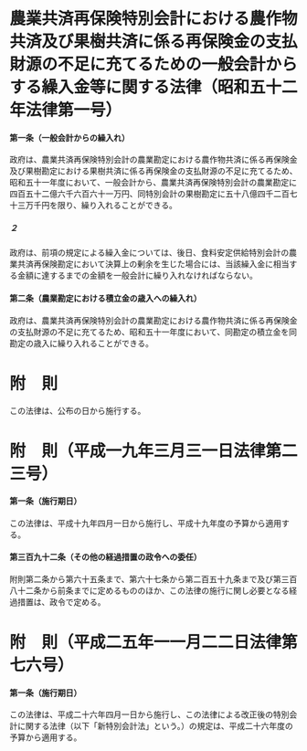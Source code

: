 # 農業共済再保険特別会計における農作物共済及び果樹共済に係る再保険金の支払財源の不足に充てるための一般会計からする繰入金等に関する法律（昭和五十二年法律第一号）
#### 第一条（一般会計からの繰入れ）
政府は、農業共済再保険特別会計の農業勘定における農作物共済に係る再保険金及び果樹勘定における果樹共済に係る再保険金の支払財源の不足に充てるため、昭和五十一年度において、一般会計から、農業共済再保険特別会計の農業勘定に四百五十二億六千六百六十一万円、同特別会計の果樹勘定に五十八億四千二百七十三万千円を限り、繰り入れることができる。
##### ２
政府は、前項の規定による繰入金については、後日、食料安定供給特別会計の農業共済再保険勘定において決算上の剰余を生じた場合には、当該繰入金に相当する金額に達するまでの金額を一般会計に繰り入れなければならない。
#### 第二条（農業勘定における積立金の歳入への繰入れ）
政府は、農業共済再保険特別会計の農業勘定における農作物共済に係る再保険金の支払財源の不足に充てるため、昭和五十一年度において、同勘定の積立金を同勘定の歳入に繰り入れることができる。
# 附　則
この法律は、公布の日から施行する。
# 附　則（平成一九年三月三一日法律第二三号）
#### 第一条（施行期日）
この法律は、平成十九年四月一日から施行し、平成十九年度の予算から適用する。
#### 第三百九十二条（その他の経過措置の政令への委任）
附則第二条から第六十五条まで、第六十七条から第二百五十九条まで及び第三百八十二条から前条までに定めるもののほか、この法律の施行に関し必要となる経過措置は、政令で定める。
# 附　則（平成二五年一一月二二日法律第七六号）
#### 第一条（施行期日）
この法律は、平成二十六年四月一日から施行し、この法律による改正後の特別会計に関する法律（以下「新特別会計法」という。）の規定は、平成二十六年度の予算から適用する。
